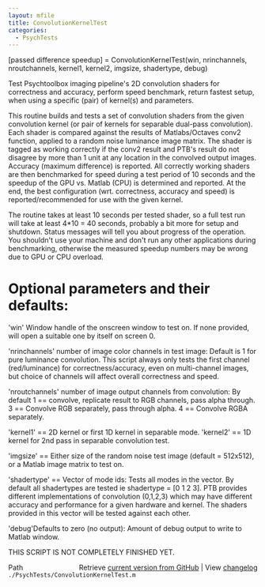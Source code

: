 ```yaml
---
layout: mfile
title: ConvolutionKernelTest
categories:
  - PsychTests
---
```


\[passed difference speedup\] = ConvolutionKernelTest\(win, nrinchannels, nroutchannels, kernel1, kernel2, imgsize, shadertype, debug\)

Test Psychtoolbox imaging pipeline's 2D convolution shaders for
correctness and accuracy, perform speed benchmark, return fastest setup,
when using a specific \(pair\) of kernel\(s\) and parameters.

This routine builds and tests a set of convolution shaders from the given
convolution kernel \(or pair of kernels for separable dual\-pass
convolution\). Each shader is compared against the results of
Matlabs/Octaves conv2 function, applied to a random noise luminance image
matrix. The shader is tagged as working correctly if the conv2 result and
PTB's result do not disagree by more than 1 unit at any location in the
convolved output images. Accuracy \(maximum difference\) is reported. All
correctly working shaders are then benchmarked for speed during a test
period of 10 seconds and the speedup of the GPU vs. Matlab \(CPU\) is
determined and reported. At the end, the best configuration \(wrt.
correctness, accuracy and speed\) is reported/recommended for use with the
given kernel.

The routine takes at least 10 seconds per tested shader, so a full test
run will take at least 4\*10 = 40 seconds, probably a bit more for setup
and shutdown. Status messages will tell you about progress of the
operation. You shouldn't use your machine and don't run any other
applications during benchmarking, otherwise the measured speedup numbers
may be wrong due to GPU or CPU overload.

# Optional parameters and their defaults:

'win' Window handle of the onscreen window to test on. If none provided,
will open a suitable one by itself on screen 0.

'nrinchannels' number of image color channels in test image: Default is 1
for pure luminance convolution. This script always only tests the first
channel \(red/luminance\) for correctness/accuracy, even on multi\-channel
images, but choice of channels will affect overall correctness and speed.

'nroutchannels' number of image output channels from convolution: By
default 1 == convolve, replicate result to RGB channels, pass alpha
through. 3 == Convolve RGB separately, pass through alpha. 4 == Convolve
RGBA separately.

'kernel1' == 2D kernel or first 1D kernel in separable mode.
'kernel2' == 1D kernel for 2nd pass in separable convolution test.

'imgsize' == Either size of the random noise test image \(default =
512x512\), or a Matlab image matrix to test on.

'shadertype' == Vector of mode ids: Tests all modes in the vector. By
default all shadertypes are tested ie shadertype = \[0 1 2 3\]. PTB
provides different implementations of convolution \(0,1,2,3\) which may
have different accuracy and performance for a given hardware and kernel.
The shaders provided in this vector will be tested against each other.

'debug'Defaults to zero \(no output\): Amount of debug output to write to
Matlab window.

THIS SCRIPT IS NOT COMPLETELY FINISHED YET.


<div class="code_header" style="text-align:right;">
  <span style="float:left;">Path&nbsp;&nbsp;</span> <span class="counter">Retrieve <a href=
  "https://raw.github.com/Psychtoolbox-3/Psychtoolbox-3/beta/./PsychTests/ConvolutionKernelTest.m">current version from GitHub</a> | View <a href=
  "https://github.com/Psychtoolbox-3/Psychtoolbox-3/commits/beta/./PsychTests/ConvolutionKernelTest.m">changelog</a></span>
</div>
<div class="code">
  <code>./PsychTests/ConvolutionKernelTest.m</code>
</div>
